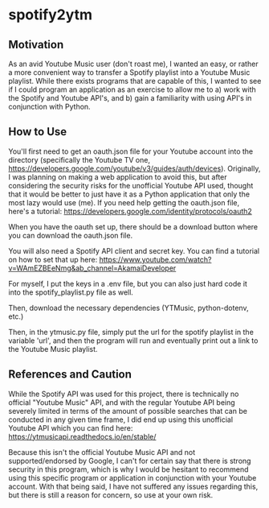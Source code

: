 # spotify2ytm

## Motivation
As an avid Youtube Music user (don't roast me), I wanted an easy, or rather a more convenient way to transfer a Spotify playlist into a Youtube Music playlist. 
While there exists programs that are capable of this, I wanted to see if I could program an application as an exercise to allow me to a) work with the Spotify and Youtube API's, and b) gain a familiarity with using API's in conjunction with Python.   

## How to Use
You'll first need to get an oauth.json file for your Youtube account into the directory (specifically the Youtube TV one, https://developers.google.com/youtube/v3/guides/auth/devices). Originally, I was planning on making a web application to avoid this, but after considering the security risks for the unofficial Youtube API used, thought that it would be better to just
have it as a Python application that only the most lazy would use (me). If you need help getting the oauth.json file, here's a tutorial: https://developers.google.com/identity/protocols/oauth2 

When you have the oauth set up, there should be a download button where you can download the oauth.json file.

You will also need a Spotify API client and secret key. You can find a tutorial on how to set that up here: https://www.youtube.com/watch?v=WAmEZBEeNmg&ab_channel=AkamaiDeveloper 

For myself, I put the keys in a .env file, but you can also just hard code it into the spotify_playlist.py file as well.

Then, download the necessary dependencies (YTMusic, python-dotenv, etc.)

Then, in the ytmusic.py file, simply put the url for the spotify playlist in the variable 'url', and then the program will run and eventually print out a link to the Youtube Music playlist.

## References and Caution
While the Spotify API was used for this project, there is technically no official "Youtube Music" API, and with the regular Youtube API being severely limited in terms of the amount of possible searches that can be conducted in any given time frame,
I did end up using this unofficial Youtube API which you can find here: https://ytmusicapi.readthedocs.io/en/stable/

Because this isn't the official Youtube Music API and not supported/endorsed by Google, I can't for certain say that there is strong security in this program, which is why I would be hesitant to recommend using this specific program or application in conjunction
with your Youtube account. With that being said, I have not suffered any issues regarding this, but there is still a reason for concern, so use at your own risk.

